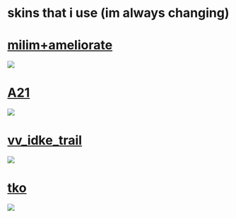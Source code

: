 

# skins that i use (im always changing)

# [milim+ameliorate](https://milinho.s-ul.eu/3Yw0XRRg)
![](https://osu.ppy.sh/ss/16148054/e785)

# [A21](https://drive.google.com/file/d/1dyGTu5rU7xprmYkIETI1AYmWqDuWHNkD/view?usp=sharing)
![](https://cdn.discordapp.com/attachments/745632745128067192/787696611308208148/unknown.png)

# [vv_idke_trail](https://milinho.s-ul.eu/02LGOaJq)
![](https://osu.ppy.sh/ss/16053829/cb28)

# [tko](https://drive.google.com/file/d/1Hcu6NvzaKJqPLZ3CKF7GSfJtfhK4QXKp/view?usp=sharing)
![](https://osu.ppy.sh/ss/15932770/f822)

